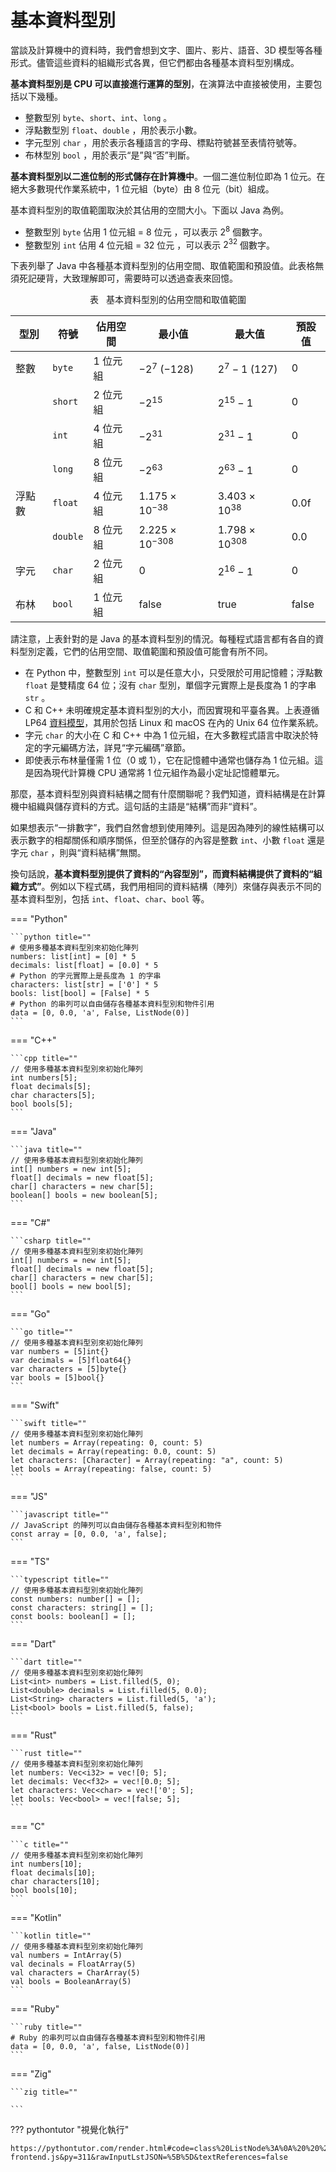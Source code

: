 # 基本資料型別

當談及計算機中的資料時，我們會想到文字、圖片、影片、語音、3D 模型等各種形式。儘管這些資料的組織形式各異，但它們都由各種基本資料型別構成。

**基本資料型別是 CPU 可以直接進行運算的型別**，在演算法中直接被使用，主要包括以下幾種。

- 整數型別 `byte`、`short`、`int`、`long` 。
- 浮點數型別 `float`、`double` ，用於表示小數。
- 字元型別 `char` ，用於表示各種語言的字母、標點符號甚至表情符號等。
- 布林型別 `bool` ，用於表示“是”與“否”判斷。

**基本資料型別以二進位制的形式儲存在計算機中**。一個二進位制位即為 $1$ 位元。在絕大多數現代作業系統中，$1$ 位元組（byte）由 $8$ 位元（bit）組成。

基本資料型別的取值範圍取決於其佔用的空間大小。下面以 Java 為例。

- 整數型別 `byte` 佔用 $1$ 位元組 = $8$ 位元 ，可以表示 $2^{8}$ 個數字。
- 整數型別 `int` 佔用 $4$ 位元組 = $32$ 位元 ，可以表示 $2^{32}$ 個數字。

下表列舉了 Java 中各種基本資料型別的佔用空間、取值範圍和預設值。此表格無須死記硬背，大致理解即可，需要時可以透過查表來回憶。

<p align="center"> 表 <id> &nbsp; 基本資料型別的佔用空間和取值範圍 </p>

| 型別   | 符號     | 佔用空間 | 最小值                   | 最大值                  | 預設值         |
| ------ | -------- | -------- | ------------------------ | ----------------------- | -------------- |
| 整數   | `byte`   | 1 位元組   | $-2^7$ ($-128$)          | $2^7 - 1$ ($127$)       | $0$            |
|        | `short`  | 2 位元組   | $-2^{15}$                | $2^{15} - 1$            | $0$            |
|        | `int`    | 4 位元組   | $-2^{31}$                | $2^{31} - 1$            | $0$            |
|        | `long`   | 8 位元組   | $-2^{63}$                | $2^{63} - 1$            | $0$            |
| 浮點數 | `float`  | 4 位元組   | $1.175 \times 10^{-38}$  | $3.403 \times 10^{38}$  | $0.0\text{f}$  |
|        | `double` | 8 位元組   | $2.225 \times 10^{-308}$ | $1.798 \times 10^{308}$ | $0.0$          |
| 字元   | `char`   | 2 位元組   | $0$                      | $2^{16} - 1$            | $0$            |
| 布林   | `bool`   | 1 位元組   | $\text{false}$           | $\text{true}$           | $\text{false}$ |

請注意，上表針對的是 Java 的基本資料型別的情況。每種程式語言都有各自的資料型別定義，它們的佔用空間、取值範圍和預設值可能會有所不同。

- 在 Python 中，整數型別 `int` 可以是任意大小，只受限於可用記憶體；浮點數 `float` 是雙精度 64 位；沒有 `char` 型別，單個字元實際上是長度為 1 的字串 `str` 。
- C 和 C++ 未明確規定基本資料型別的大小，而因實現和平臺各異。上表遵循 LP64 [資料模型](https://en.cppreference.com/w/cpp/language/types#Properties)，其用於包括 Linux 和 macOS 在內的 Unix 64 位作業系統。
- 字元 `char` 的大小在 C 和 C++ 中為 1 位元組，在大多數程式語言中取決於特定的字元編碼方法，詳見“字元編碼”章節。
- 即使表示布林量僅需 1 位（$0$ 或 $1$），它在記憶體中通常也儲存為 1 位元組。這是因為現代計算機 CPU 通常將 1 位元組作為最小定址記憶體單元。

那麼，基本資料型別與資料結構之間有什麼關聯呢？我們知道，資料結構是在計算機中組織與儲存資料的方式。這句話的主語是“結構”而非“資料”。

如果想表示“一排數字”，我們自然會想到使用陣列。這是因為陣列的線性結構可以表示數字的相鄰關係和順序關係，但至於儲存的內容是整數 `int`、小數 `float` 還是字元 `char` ，則與“資料結構”無關。

換句話說，**基本資料型別提供了資料的“內容型別”，而資料結構提供了資料的“組織方式”**。例如以下程式碼，我們用相同的資料結構（陣列）來儲存與表示不同的基本資料型別，包括 `int`、`float`、`char`、`bool` 等。

=== "Python"

    ```python title=""
    # 使用多種基本資料型別來初始化陣列
    numbers: list[int] = [0] * 5
    decimals: list[float] = [0.0] * 5
    # Python 的字元實際上是長度為 1 的字串
    characters: list[str] = ['0'] * 5
    bools: list[bool] = [False] * 5
    # Python 的串列可以自由儲存各種基本資料型別和物件引用
    data = [0, 0.0, 'a', False, ListNode(0)]
    ```

=== "C++"

    ```cpp title=""
    // 使用多種基本資料型別來初始化陣列
    int numbers[5];
    float decimals[5];
    char characters[5];
    bool bools[5];
    ```

=== "Java"

    ```java title=""
    // 使用多種基本資料型別來初始化陣列
    int[] numbers = new int[5];
    float[] decimals = new float[5];
    char[] characters = new char[5];
    boolean[] bools = new boolean[5];
    ```

=== "C#"

    ```csharp title=""
    // 使用多種基本資料型別來初始化陣列
    int[] numbers = new int[5];
    float[] decimals = new float[5];
    char[] characters = new char[5];
    bool[] bools = new bool[5];
    ```

=== "Go"

    ```go title=""
    // 使用多種基本資料型別來初始化陣列
    var numbers = [5]int{}
    var decimals = [5]float64{}
    var characters = [5]byte{}
    var bools = [5]bool{}
    ```

=== "Swift"

    ```swift title=""
    // 使用多種基本資料型別來初始化陣列
    let numbers = Array(repeating: 0, count: 5)
    let decimals = Array(repeating: 0.0, count: 5)
    let characters: [Character] = Array(repeating: "a", count: 5)
    let bools = Array(repeating: false, count: 5)
    ```

=== "JS"

    ```javascript title=""
    // JavaScript 的陣列可以自由儲存各種基本資料型別和物件
    const array = [0, 0.0, 'a', false];
    ```

=== "TS"

    ```typescript title=""
    // 使用多種基本資料型別來初始化陣列
    const numbers: number[] = [];
    const characters: string[] = [];
    const bools: boolean[] = [];
    ```

=== "Dart"

    ```dart title=""
    // 使用多種基本資料型別來初始化陣列
    List<int> numbers = List.filled(5, 0);
    List<double> decimals = List.filled(5, 0.0);
    List<String> characters = List.filled(5, 'a');
    List<bool> bools = List.filled(5, false);
    ```

=== "Rust"

    ```rust title=""
    // 使用多種基本資料型別來初始化陣列
    let numbers: Vec<i32> = vec![0; 5];
    let decimals: Vec<f32> = vec![0.0; 5];
    let characters: Vec<char> = vec!['0'; 5];
    let bools: Vec<bool> = vec![false; 5];
    ```

=== "C"

    ```c title=""
    // 使用多種基本資料型別來初始化陣列
    int numbers[10];
    float decimals[10];
    char characters[10];
    bool bools[10];
    ```

=== "Kotlin"

    ```kotlin title=""
    // 使用多種基本資料型別來初始化陣列
    val numbers = IntArray(5)
    val decinals = FloatArray(5)
    val characters = CharArray(5)
    val bools = BooleanArray(5)
    ```

=== "Ruby"

    ```ruby title=""
    # Ruby 的串列可以自由儲存各種基本資料型別和物件引用
    data = [0, 0.0, 'a', false, ListNode(0)]
    ```

=== "Zig"

    ```zig title=""

    ```

??? pythontutor "視覺化執行"

    https://pythontutor.com/render.html#code=class%20ListNode%3A%0A%20%20%20%20%22%22%22%E9%93%BE%E8%A1%A8%E8%8A%82%E7%82%B9%E7%B1%BB%22%22%22%0A%20%20%20%20def%20__init__%28self,%20val%3A%20int%29%3A%0A%20%20%20%20%20%20%20%20self.val%3A%20int%20%3D%20val%20%20%23%20%E8%8A%82%E7%82%B9%E5%80%BC%0A%20%20%20%20%20%20%20%20self.next%3A%20ListNode%20%7C%20None%20%3D%20None%20%20%23%20%E5%90%8E%E7%BB%A7%E8%8A%82%E7%82%B9%E5%BC%95%E7%94%A8%0A%0A%22%22%22Driver%20Code%22%22%22%0Aif%20__name__%20%3D%3D%20%22__main__%22%3A%0A%20%20%20%20%23%20%E4%BD%BF%E7%94%A8%E5%A4%9A%E7%A7%8D%E5%9F%BA%E6%9C%AC%E6%95%B0%E6%8D%AE%E7%B1%BB%E5%9E%8B%E6%9D%A5%E5%88%9D%E5%A7%8B%E5%8C%96%E6%95%B0%E7%BB%84%0A%20%20%20%20numbers%20%3D%20%5B0%5D%20*%205%0A%20%20%20%20decimals%20%3D%20%5B0.0%5D%20*%205%0A%20%20%20%20%23%20Python%20%E7%9A%84%E5%AD%97%E7%AC%A6%E5%AE%9E%E9%99%85%E4%B8%8A%E6%98%AF%E9%95%BF%E5%BA%A6%E4%B8%BA%201%20%E7%9A%84%E5%AD%97%E7%AC%A6%E4%B8%B2%0A%20%20%20%20characters%20%3D%20%5B'0'%5D%20*%205%0A%20%20%20%20bools%20%3D%20%5BFalse%5D%20*%205%0A%20%20%20%20%23%20Python%20%E7%9A%84%E5%88%97%E8%A1%A8%E5%8F%AF%E4%BB%A5%E8%87%AA%E7%94%B1%E5%AD%98%E5%82%A8%E5%90%84%E7%A7%8D%E5%9F%BA%E6%9C%AC%E6%95%B0%E6%8D%AE%E7%B1%BB%E5%9E%8B%E5%92%8C%E5%AF%B9%E8%B1%A1%E5%BC%95%E7%94%A8%0A%20%20%20%20data%20%3D%20%5B0,%200.0,%20'a',%20False,%20ListNode%280%29%5D&cumulative=false&curInstr=12&heapPrimitives=nevernest&mode=display&origin=opt-frontend.js&py=311&rawInputLstJSON=%5B%5D&textReferences=false
